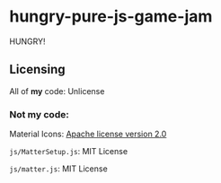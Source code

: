 # hungry-pure-js-game-jam
HUNGRY!





## Licensing

All of **my** code: Unlicense

### Not my code:

Material Icons: [Apache license version 2.0](https://www.apache.org/licenses/LICENSE-2.0.html)

`js/MatterSetup.js`: MIT License

`js/matter.js`: MIT License